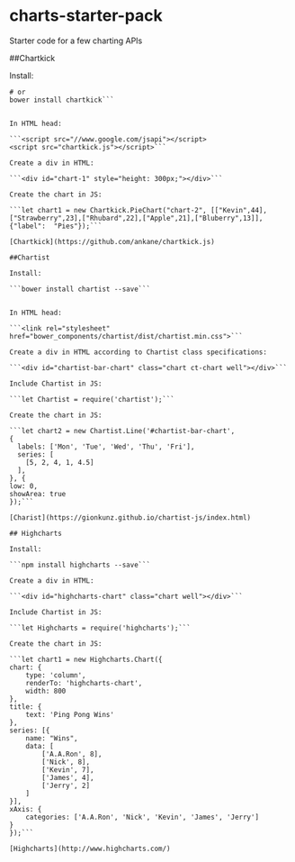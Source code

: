 # charts-starter-pack

Starter code for a few charting APIs

##Chartkick

Install:

  ```npm install chartkick
  # or
  bower install chartkick```


In HTML head:

```<script src="//www.google.com/jsapi"></script>
<script src="chartkick.js"></script>```

Create a div in HTML:

  ```<div id="chart-1" style="height: 300px;"></div>```

Create the chart in JS:

  ```let chart1 = new Chartkick.PieChart("chart-2", [["Kevin",44],["Strawberry",23],["Rhubard",22],["Apple",21],["Bluberry",13]], {"label":  "Pies"});```

[Chartkick](https://github.com/ankane/chartkick.js)

##Chartist

Install:

  ```bower install chartist --save```


In HTML head:

```<link rel="stylesheet" href="bower_components/chartist/dist/chartist.min.css">```

Create a div in HTML according to Chartist class specifications:

  ```<div id="chartist-bar-chart" class="chart ct-chart well"></div>```

Include Chartist in JS:

  ```let Chartist = require('chartist');```

Create the chart in JS:

  ```let chart2 = new Chartist.Line('#chartist-bar-chart',
  {
    labels: ['Mon', 'Tue', 'Wed', 'Thu', 'Fri'],
    series: [
      [5, 2, 4, 1, 4.5]
    ],
  }, {
  low: 0,
  showArea: true
});```

[Charist](https://gionkunz.github.io/chartist-js/index.html)

## Highcharts

Install:

  ```npm install highcharts --save```

Create a div in HTML:

  ```<div id="highcharts-chart" class="chart well"></div>```

Include Chartist in JS:

  ```let Highcharts = require('highcharts');```

Create the chart in JS:

  ```let chart1 = new Highcharts.Chart({
  chart: {
      type: 'column',
      renderTo: 'highcharts-chart',
      width: 800
  },
  title: {
      text: 'Ping Pong Wins'
  },
  series: [{
      name: "Wins",
      data: [
          ['A.A.Ron', 8],
          ['Nick', 8],
          ['Kevin', 7],
          ['James', 4],
          ['Jerry', 2]
      ]
  }],
  xAxis: {
      categories: ['A.A.Ron', 'Nick', 'Kevin', 'James', 'Jerry']
  }
});```

[Highcharts](http://www.highcharts.com/)
